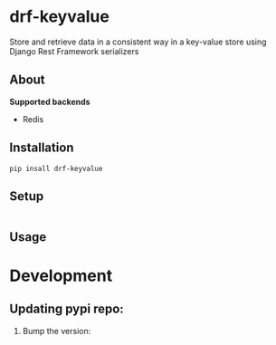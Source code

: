 # drf-keyvalue

Store and retrieve data in a consistent way in a key-value store using Django Rest Framework serializers

## About

**Supported backends**

* Redis

## Installation

```
pip insall drf-keyvalue
```

## Setup

```

```

## Usage

# Development

## Updating pypi repo:

1. Bump the version:

```

```

